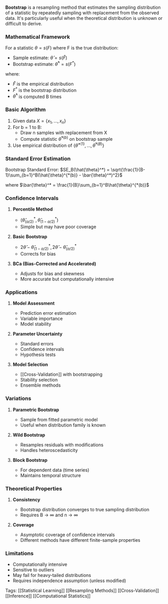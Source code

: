 **Bootstrap** is a resampling method that estimates the sampling distribution of a statistic by repeatedly sampling with replacement from the observed data. It's particularly useful when the theoretical distribution is unknown or difficult to derive.

### Mathematical Framework

For a statistic $\theta = s(F)$ where F is the true distribution:
- Sample estimate: $\hat{\theta} = s(\hat{F})$
- Bootstrap estimate: $\hat{\theta}^* = s(F^*)$

where:
- $\hat{F}$ is the empirical distribution
- $F^*$ is the bootstrap distribution
- $\hat{\theta}^*$ is computed B times

### Basic Algorithm

1. Given data $X = \{x_1, ..., x_n\}$
2. For b = 1 to B:
   - Draw n samples with replacement from X
   - Compute statistic $\hat{\theta}^{*(b)}$ on bootstrap sample
3. Use empirical distribution of $\{\hat{\theta}^{*(1)}, ..., \hat{\theta}^{*(B)}\}$

### Standard Error Estimation

Bootstrap Standard Error:
$SE_B(\hat{\theta}^*) = \sqrt{\frac{1}{B-1}\sum_{b=1}^B(\hat{\theta}^{*(b)} - \bar{\theta}^*)^2}$

where $\bar{\theta}^* = \frac{1}{B}\sum_{b=1}^B\hat{\theta}^{*(b)}$

### Confidence Intervals

1. **Percentile Method**
   - $(\hat{\theta}^*_{(\alpha/2)}, \hat{\theta}^*_{(1-\alpha/2)})$
   - Simple but may have poor coverage

2. **Basic Bootstrap**
   - $2\hat{\theta} - \hat{\theta}^*_{(1-\alpha/2)}, 2\hat{\theta} - \hat{\theta}^*_{(\alpha/2)}$
   - Corrects for bias

3. **BCa (Bias-Corrected and Accelerated)**
   - Adjusts for bias and skewness
   - More accurate but computationally intensive

### Applications

1. **Model Assessment**
   - Prediction error estimation
   - Variable importance
   - Model stability

2. **Parameter Uncertainty**
   - Standard errors
   - Confidence intervals
   - Hypothesis tests

3. **Model Selection**
   - [[Cross-Validation]] with bootstrapping
   - Stability selection
   - Ensemble methods

### Variations

1. **Parametric Bootstrap**
   - Sample from fitted parametric model
   - Useful when distribution family is known

2. **Wild Bootstrap**
   - Resamples residuals with modifications
   - Handles heteroscedasticity

3. **Block Bootstrap**
   - For dependent data (time series)
   - Maintains temporal structure

### Theoretical Properties

1. **Consistency**
   - Bootstrap distribution converges to true sampling distribution
   - Requires B → ∞ and n → ∞

2. **Coverage**
   - Asymptotic coverage of confidence intervals
   - Different methods have different finite-sample properties

### Limitations
- Computationally intensive
- Sensitive to outliers
- May fail for heavy-tailed distributions
- Requires independence assumption (unless modified)

Tags:
[[Statistical Learning]]
[[Resampling Methods]]
[[Cross-Validation]]
[[Inference]]
[[Computational Statistics]]
